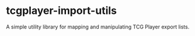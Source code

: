 # tcgplayer-import-utils
A simple utility library for mapping and manipulating TCG Player export lists.
